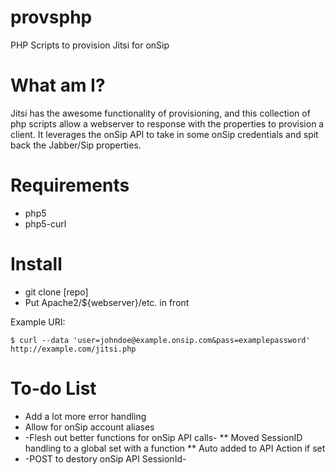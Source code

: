# provsphp
PHP Scripts to provision Jitsi for onSip

# What am I?
Jitsi has the awesome functionality of provisioning, and this collection of php scripts allow a webserver to response with the properties to provision a client.
It leverages the onSip API to take in some onSip credentials and spit back the Jabber/Sip properties.

# Requirements
* php5
* php5-curl

# Install
* git clone [repo]
* Put Apache2/${webserver}/etc. in front

Example URI:

```
$ curl --data 'user=johndoe@example.onsip.com&pass=examplepassword' http://example.com/jitsi.php
```

# To-do List
* Add a lot more error handling
* Allow for onSip account aliases
* -Flesh out better functions for onSip API calls-
** Moved SessionID handling to a global set with a function
** Auto added to API Action if set
* -POST to destory onSip API SessionId-
